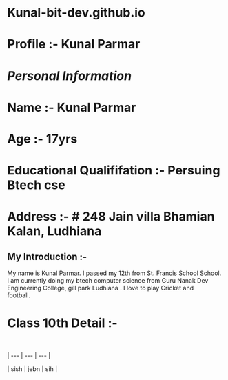 # Kunal-bit-dev.github.io

# Profile :- Kunal Parmar 

# *Personal Information*

# Name :- Kunal Parmar 

# Age :- 17yrs 

# Educational Qualififation :- Persuing Btech cse 


# Address :- # 248 Jain villa Bhamian Kalan, Ludhiana

## My Introduction :- 

My name is Kunal Parmar. I passed my 12th from St. Francis School School. 
<br>
I am currently doing my btech computer science from Guru Nanak Dev 
<br>
Engineering College, gill park Ludhiana . I love to play Cricket and 
<br>
football. 
<br>
# Class 10th Detail :- 
<br>


| --- | --- | --- |

| sish | jebn | sih |
